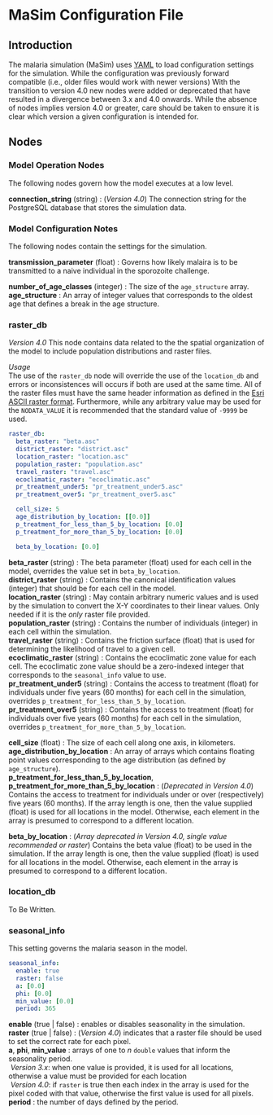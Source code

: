 
# MaSim Configuration File

## Introduction

The malaria simulation (MaSim) uses [YAML](https://yaml.org/) to load configuration settings for the simulation. While the configuration was previously forward compatible (i.e., older files would work with newer versions) With the transition to version 4.0 new nodes were added or deprecated that have resulted in a divergence between 3.x and 4.0 onwards. While the absence of nodes implies version 4.0 or greater, care should be taken to ensure it is clear which version a given configuration is intended for.

## Nodes

### Model Operation Nodes 
The following nodes govern how the model executes at a low level.

**connection_string** (string) : (*Version 4.0*) The connection string for the PostgreSQL database that stores the simulation data.


### Model Configuration Notes
The following nodes contain the settings for the simulation.

**transmission_parameter** (float) : Governs how likely malaira is to be transmitted to a naive individual in the sporozoite challenge.

**number_of_age_classes** (integer) : The size of the `age_structure` array.\
**age_structure** : An array of integer values that corresponds to the oldest age that defines a break in the age structure.


### raster_db
*Version 4.0* This node contains data related to the the spatial organization of the model to include population distributions and raster files.

*Usage*\
The use of the `raster_db` node will override the use of the `location_db` and errors or inconsistences will occurs if both are used at the same time. All of the raster files must have the same header information as defined in the [Esri ASCII raster format](https://desktop.arcgis.com/en/arcmap/10.3/manage-data/raster-and-images/esri-ascii-raster-format.htm). Furthermore, while any arbitrary value may be used for the `NODATA_VALUE` it is recommended that the standard value of `-9999` be used.

```YAML
raster_db:
  beta_raster: "beta.asc"
  district_raster: "district.asc"
  location_raster: "location.asc"
  population_raster: "population.asc"
  travel_raster: "travel.asc"
  ecoclimatic_raster: "ecoclimatic.asc"
  pr_treatment_under5: "pr_treatment_under5.asc"
  pr_treatment_over5: "pr_treatment_over5.asc"

  cell_size: 5
  age_distribution_by_location: [[0.0]]
  p_treatment_for_less_than_5_by_location: [0.0]
  p_treatment_for_more_than_5_by_location: [0.0]

  beta_by_location: [0.0]
```
**beta_raster** (string) : The beta parameter (float) used for each cell in the model, overrides the value set in `beta_by_location`.\
**district_raster** (string) : Contains the canonical identification values (integer) that should be for each cell in the model.\
**location_raster** (string) : May contain arbitrary numeric values and is used by the simulation to convert the X-Y coordinates to their linear values. Only needed if it is the *only* raster file provided.\
**population_raster** (string) : Contains the number of individuals (integer) in each cell within the simulation.\
**travel_raster** (string) : Contains the friction surface (float) that is used for determining the likelihood of travel to a given cell.\
**ecoclimatic_raster** (string) : Contains the ecoclimatic zone value for each cell. The ecoclimatic zone value should be a zero-indexed integer that corresponds to the `seasonal_info` value to use.\
**pr_treatment_under5** (string) : Contains the access to treatment (float) for individuals under five years (60 months) for each cell in the simulation, overrides `p_treatment_for_less_than_5_by_location`.\
**pr_treatment_over5** (string) : Contains the access to treatment (float) for individuals over five years (60 months) for each cell in the simulation, overrides `p_treatment_for_more_than_5_by_location`.

**cell_size** (float) : The size of each cell along one axis, in kilometers.\
**age_distribution_by_location** : An array of arrays which contains floating point values corresponding to the age distribution (as defined by `age_structure`).\
**p_treatment_for_less_than_5_by_location**, **p_treatment_for_more_than_5_by_location** : (*Deprecated in Version 4.0*) Contains the access to treatment for individuals under or over (respectively) five years (60 months). If the array length is one, then the value supplied (float) is used for all locations in the model. Otherwise, each element in the array is presumed to correspond to a different location. 

**beta_by_location** : (*Array deprecated in Version 4.0, single value recommended or raster*) Contains the beta value (float) to be used in the simulation. If the array length is one, then the value supplied (float) is used for all locations in the model. Otherwise, each element in the array is presumed to correspond to a different location. 


### location_db
To Be Written.


### seasonal_info 
This setting governs the malaria season in the model.

```YAML
seasonal_info:
  enable: true
  raster: false
  a: [0.0]
  phi: [0.0]
  min_value: [0.0]
  period: 365
```

**enable** (true | false) : enables or disables seasonality in the simulation.\
**raster** (true | false) : (*Version 4.0*) indicates that a raster file should be used to set the correct rate for each pixel.\
**a**, **phi**, **min_value** : arrays of one to *n* `double` values that inform the seasonality period.\
&nbsp;*Version 3.x*: when one value is provided, it is used for all locations, otherwise a value must be provided for each location\
&nbsp;*Version 4.0*: if `raster` is true then each index in the array is used for the pixel coded with that value, otherwise the first value is used for all pixels.\
**period** : the number of days defined by the period.
